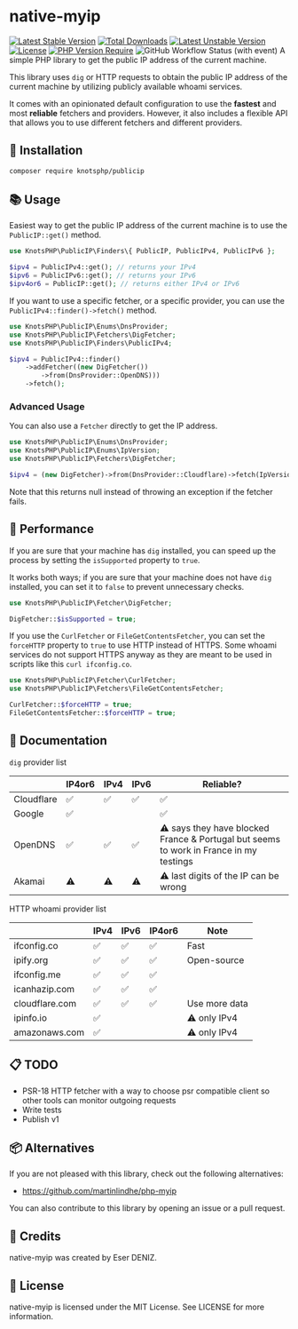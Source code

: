 # native-myip
[![Latest Stable Version](http://poser.pugx.org/knotsphp/publicip/v)](https://packagist.org/packages/knotsphp/publicip?) 
[![Total Downloads](http://poser.pugx.org/knotsphp/publicip/downloads)](https://packagist.org/packages/knotsphp/publicip?) 
[![Latest Unstable Version](http://poser.pugx.org/knotsphp/publicip/v/unstable)](https://packagist.org/packages/knotsphp/publicip?) 
[![License](http://poser.pugx.org/knotsphp/publicip/license)](https://packagist.org/packages/knotsphp/publicip?) 
[![PHP Version Require](http://poser.pugx.org/knotsphp/publicip/require/php)](https://packagist.org/packages/knotsphp/publicip?) 
![GitHub Workflow Status (with event)](https://img.shields.io/github/actions/workflow/status/knotsphp/publicip/test.yml?label=Tests)
A simple PHP library to get the public IP address of the current machine.

This library uses `dig` or HTTP requests to obtain the public IP address of the current machine by utilizing publicly
available whoami services.

It comes with an opinionated default configuration to use the **fastest** and most **reliable** fetchers and providers.
However, it also includes a flexible API that allows you to use different fetchers and different providers.

## 🚀 Installation

```bash
composer require knotsphp/publicip
```

## 📚 Usage

Easiest way to get the public IP address of the current machine is to use the `PublicIP::get()` method.

```php
use KnotsPHP\PublicIP\Finders\{ PublicIP, PublicIPv4, PublicIPv6 };

$ipv4 = PublicIPv4::get(); // returns your IPv4
$ipv6 = PublicIPv6::get(); // returns your IPv6
$ipv4or6 = PublicIP::get(); // returns either IPv4 or IPv6
```

[//]: # (Talk about the default configuration)

If you want to use a specific fetcher, or a specific provider, you can use the `PublicIPv4::finder()->fetch()` method.

```php
use KnotsPHP\PublicIP\Enums\DnsProvider;
use KnotsPHP\PublicIP\Fetchers\DigFetcher;
use KnotsPHP\PublicIP\Finders\PublicIPv4;

$ipv4 = PublicIPv4::finder()
    ->addFetcher((new DigFetcher())
        ->from(DnsProvider::OpenDNS)))
    ->fetch();
```

### Advanced Usage

You can also use a `Fetcher` directly to get the IP address.

```php
use KnotsPHP\PublicIP\Enums\DnsProvider;
use KnotsPHP\PublicIP\Enums\IpVersion;
use KnotsPHP\PublicIP\Fetchers\DigFetcher;

$ipv4 = (new DigFetcher)->from(DnsProvider::Cloudflare)->fetch(IpVersion::v4);
```

Note that this returns null instead of throwing an exception if the fetcher fails.

## 🏃 Performance

If you are sure that your machine has `dig` installed, you can speed up the process by setting the `isSupported`
property to `true`.

It works both ways; if you are sure that your machine does not have `dig` installed, you can set it to `false` to
prevent unnecessary checks.

```php
use KnotsPHP\PublicIP\Fetcher\DigFetcher;

DigFetcher::$isSupported = true;
```

If you use the `CurlFetcher` or `FileGetContentsFetcher`, you can set the `forceHTTP` property to `true` to use HTTP instead of HTTPS.
Some whoami services do not support HTTPS anyway as they are meant to be used in scripts like this `curl ifconfig.co`.

```php
use KnotsPHP\PublicIP\Fetcher\CurlFetcher;
use KnotsPHP\PublicIP\Fetchers\FileGetContentsFetcher;

CurlFetcher::$forceHTTP = true;
FileGetContentsFetcher::$forceHTTP = true;
```

## 📖 Documentation

`dig` provider list

|            | IP4or6 | IPv4 | IPv6 | Reliable?                                                                              |
|------------|--------|------|------|----------------------------------------------------------------------------------------|
| Cloudflare | ✅      | ✅    | ✅    | ✅                                                                                      |
| Google     | ✅      |      |      | ✅                                                                                      |
| OpenDNS    | ✅      | ✅    | ✅    | ⚠️ says they have blocked France & Portugal but seems to work in France in my testings |
| Akamai     | ⚠️     | ⚠️   | ⚠️   | ⚠️ last digits of the IP can be wrong                                                  |

HTTP whoami provider list

|                | IPv4 | IPv6 | IP4or6 | Note          |
|----------------|------|------|--------|---------------|
| ifconfig.co    | ✅    | ✅    | ✅      | Fast          |
| ipify.org      | ✅    | ✅    | ✅      | Open-source   |
| ifconfig.me    | ✅    | ✅    | ✅      |               |
| icanhazip.com  | ✅    | ✅    | ✅      |               |
| cloudflare.com | ✅    | ✅    | ✅      | Use more data |
| ipinfo.io      | ✅    |      |        | ⚠️ only IPv4  |
| amazonaws.com  | ✅    |      |        | ⚠️ only IPv4  |

## 📋 TODO

- PSR-18 HTTP fetcher with a way to choose psr compatible client so other tools can monitor outgoing requests
- Write tests
- Publish v1

## 📦 Alternatives

If you are not pleased with this library, check out the following alternatives:

- https://github.com/martinlindhe/php-myip

You can also contribute to this library by opening an issue or a pull request.

## 👥 Credits

native-myip was created by Eser DENIZ.

## 📝 License

native-myip is licensed under the MIT License. See LICENSE for more information.
